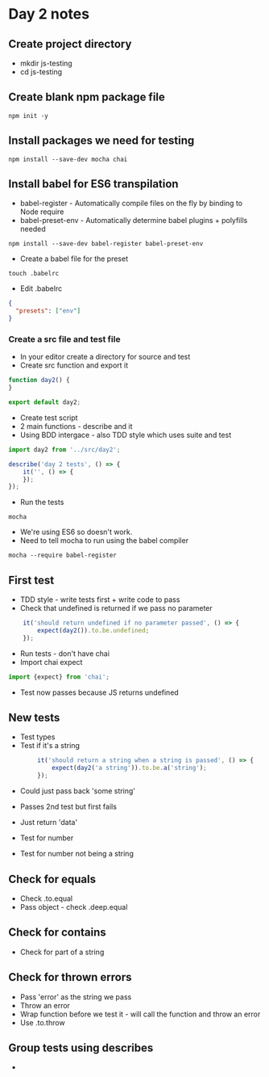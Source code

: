 # Day 2 notes

## Create project directory

* mkdir js-testing
* cd js-testing

## Create blank npm package file

```shell
npm init -y
```

## Install packages we need for testing

```shell
npm install --save-dev mocha chai
```

## Install babel for ES6 transpilation

* babel-register - Automatically compile files on the fly by binding to Node require
* babel-preset-env - Automatically determine babel plugins + polyfills needed

```shell
npm install --save-dev babel-register babel-preset-env
```

* Create a babel file for the preset

```shell
touch .babelrc
```

* Edit .babelrc

```json
{
  "presets": ["env"]
}
```

### Create a src file and test file

* In your editor create a directory for source and test
* Create src function and export it

```javascript
function day2() {
}

export default day2;
```

* Create test script
* 2 main functions - describe and it
* Using BDD intergace - also TDD style which uses suite and test

```javascript
import day2 from '../src/day2';

describe('day 2 tests', () => {
    it('', () => {
    });
});
```

* Run the tests

```shell
mocha
```

* We're using ES6 so doesn't work.
* Need to tell mocha to run using the babel compiler

```shell
mocha --require babel-register
```

## First test

* TDD style - write tests first + write code to pass
* Check that undefined is returned if we pass no parameter


```javascript
    it('should return undefined if no parameter passed', () => {
        expect(day2()).to.be.undefined;
    });
```

* Run tests - don't have chai
* Import chai expect

```javascript
import {expect} from 'chai';
```

* Test now passes because JS returns undefined

## New tests

* Test types
* Test if it's a string

```javascript
        it('should return a string when a string is passed', () => {
            expect(day2('a string')).to.be.a('string');
        });
```

* Could just pass back 'some string'
* Passes 2nd test but first fails
* Just return 'data'

* Test for number
* Test for number not being a string

## Check for equals

* Check .to.equal
* Pass object - check .deep.equal

## Check for contains

* Check for part of a string

## Check for thrown errors

* Pass 'error' as the string we pass
* Throw an error
* Wrap function before we test it - will call the function and throw an error
* Use .to.throw

## Group tests using describes

*

